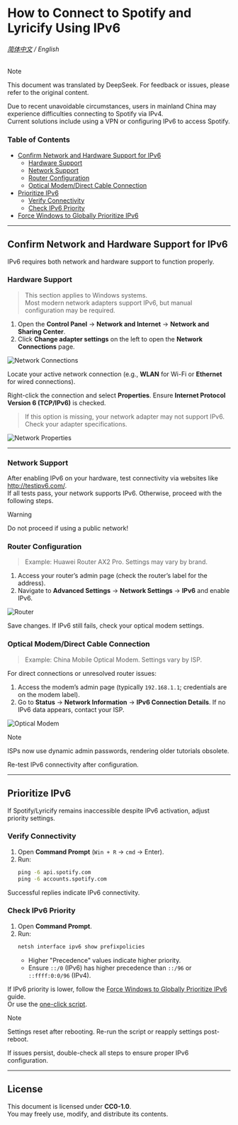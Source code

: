 # How to Connect to Spotify and Lyricify Using IPv6  

<h6>

[简体中文](./README.md) / English

</h6>

> [!NOTE]
> This document was translated by DeepSeek. For feedback or issues, please refer to the original content.

Due to recent unavoidable circumstances, users in mainland China may experience difficulties connecting to Spotify via IPv4.  
Current solutions include using a VPN or configuring IPv6 to access Spotify.  

### Table of Contents  
- [Confirm Network and Hardware Support for IPv6](#confirm-network-and-hardware-support-for-ipv6)  
    - [Hardware Support](#hardware-support)  
    - [Network Support](#network-support)  
    - [Router Configuration](#router-configuration)  
    - [Optical Modem/Direct Cable Connection](#optical-modemdirect-cable-connection)  
- [Prioritize IPv6](#prioritize-ipv6)  
    - [Verify Connectivity](#verify-connectivity)  
    - [Check IPv6 Priority](#check-ipv6-priority)  
- [Force Windows to Globally Prioritize IPv6](/IPv6First-EN.md)  

---

## Confirm Network and Hardware Support for IPv6  

IPv6 requires both network and hardware support to function properly.  

### Hardware Support  

> This section applies to Windows systems.  
> Most modern network adapters support IPv6, but manual configuration may be required.  

1. Open the **Control Panel** → **Network and Internet** → **Network and Sharing Center**.  
2. Click **Change adapter settings** on the left to open the **Network Connections** page.  

![Network Connections](pictures/网络连接页面.png)  

Locate your active network connection (e.g., **WLAN** for Wi-Fi or **Ethernet** for wired connections).  

Right-click the connection and select **Properties**. Ensure **Internet Protocol Version 6 (TCP/IPv6)** is checked.  
> If this option is missing, your network adapter may not support IPv6. Check your adapter specifications.  

![Network Properties](pictures/网络属性.png)  

---

### Network Support  

After enabling IPv6 on your hardware, test connectivity via websites like http://testipv6.com/.  
If all tests pass, your network supports IPv6. Otherwise, proceed with the following steps.  

> [!WARNING]  
> Do not proceed if using a public network!  

### Router Configuration  
> Example: Huawei Router AX2 Pro. Settings may vary by brand.  

1. Access your router’s admin page (check the router’s label for the address).  
2. Navigate to **Advanced Settings** → **Network Settings** → **IPv6** and enable IPv6.  

![Router](pictures/路由器.png)  

Save changes. If IPv6 still fails, check your optical modem settings.  

### Optical Modem/Direct Cable Connection  
> Example: China Mobile Optical Modem. Settings vary by ISP.  

For direct connections or unresolved router issues:  
1. Access the modem’s admin page (typically `192.168.1.1`; credentials are on the modem label).  
2. Go to **Status** → **Network Information** → **IPv6 Connection Details**. If no IPv6 data appears, contact your ISP.  

![Optical Modem](pictures/光猫.png)  

> [!NOTE]  
> ISPs now use dynamic admin passwords, rendering older tutorials obsolete.  

Re-test IPv6 connectivity after configuration.  

---

## Prioritize IPv6  

If Spotify/Lyricify remains inaccessible despite IPv6 activation, adjust priority settings.  

### Verify Connectivity  
1. Open **Command Prompt** (`Win + R` → `cmd` → Enter).  
2. Run:  
   ```cmd  
   ping -6 api.spotify.com  
   ping -6 accounts.spotify.com  
   ```  

Successful replies indicate IPv6 connectivity.  

### Check IPv6 Priority  
1. Open **Command Prompt**.  
2. Run:  
   ```cmd  
   netsh interface ipv6 show prefixpolicies  
   ```  
   - Higher "Precedence" values indicate higher priority.  
   - Ensure `::/0` (IPv6) has higher precedence than `::/96` or `::ffff:0:0/96` (IPv4).  

If IPv6 priority is lower, follow the [Force Windows to Globally Prioritize IPv6](/IPv6First-EN.md) guide.<br>
Or use the [one-click script](https://github.com/MiaowCham/How_to_connect_Spotify_with_IPv6/releases/latest).  

> [!note]  
> Settings reset after rebooting. Re-run the script or reapply settings post-reboot.  

If issues persist, double-check all steps to ensure proper IPv6 configuration.  

---

## License  
This document is licensed under **CC0-1.0**.  
You may freely use, modify, and distribute its contents.  